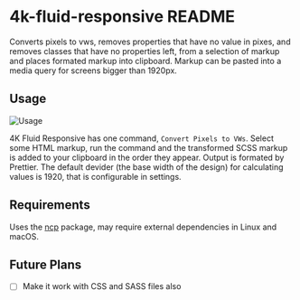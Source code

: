# 4k-fluid-responsive README

Converts pixels to vws, removes properties that have no value in pixes, and removes classes that have no properties left, from a selection of markup and places formated markup into clipboard. Markup can be pasted into a media query for screens bigger than 1920px.

## Usage

![Usage](usage.gif)

4K Fluid Responsive has one command, `Convert Pixels to VWs`. Select some HTML markup, run the command and the transformed SCSS markup is added to your clipboard in the order they appear. Output is formated by Prettier. The default devider (the base width of the design) for calculating values is 1920, that is configurable in settings.

## Requirements

Uses the [ncp](https://github.com/xavi-/node-copy-paste) package, may require external dependencies in Linux and macOS.

## Future Plans

- [ ] Make it work with CSS and SASS files also
